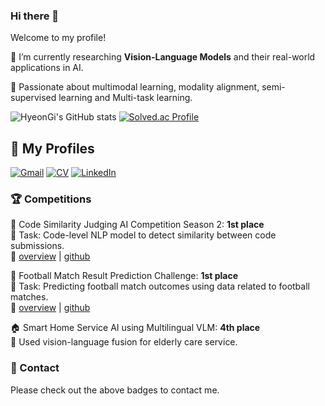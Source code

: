 ### Hi there 👋

Welcome to my profile! 

🧠 I’m currently researching **Vision-Language Models** and their real-world applications in AI.

📌 Passionate about multimodal learning, modality alignment, semi-supervised learning and Multi-task learning.

![HyeonGi's GitHub stats](https://github-readme-stats.vercel.app/api?username=Hyeon-kki&show_icons=true&theme=radical)
[![Solved.ac Profile](http://mazassumnida.wtf/api/generate_badge?boj=gusrl1210)](https://solved.ac/gusrl1210)

## 📄 My Profiles
[![Gmail](https://img.shields.io/badge/Gmail-D14836?style=for-the-badge&logo=gmail&logoColor=white)](mailto:your@email.com)
[![CV](https://img.shields.io/badge/CV-PDF-red?style=for-the-badge&logo=adobeacrobatreader)](https://github.com/Hyeon-kki/Hyeon-kki/blob/main/resume.pdf)
[![LinkedIn](https://img.shields.io/badge/LinkedIn-0077B5?style=for-the-badge&logo=linkedin&logoColor=white)](https://www.linkedin.com/in/hyeon-kki/)

### 🏆 Competitions

🥇 Code Similarity Judging AI Competition Season 2: **1st place**  
📌 Task: Code-level NLP model to detect similarity between code submissions.  
🔗 [overview](https://dacon.io/competitions/official/236228/overview/description) | [github](https://github.com/GNOEYHEAT/CodeSim_cpp)

🥇 Football Match Result Prediction Challenge: **1st place**  
📌 Task: Predicting football match outcomes using data related to football matches.  
🔗 [overview](https://dacon.io/competitions/official/236246/overview/description) | [github](https://github.com/Hyeon-kki/DACON/tree/main/soccer)

🏠 Smart Home Service AI using Multilingual VLM: **4th place**  
📌 Used vision-language fusion for elderly care service.  

### 💬 Contact
Please check out the above badges to contact me.

